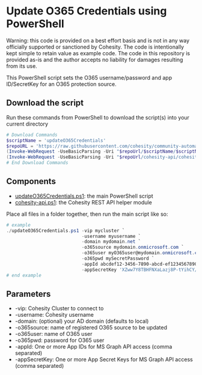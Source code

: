 # Update O365 Credentials using PowerShell

Warning: this code is provided on a best effort basis and is not in any way officially supported or sanctioned by Cohesity. The code is intentionally kept simple to retain value as example code. The code in this repository is provided as-is and the author accepts no liability for damages resulting from its use.

This PowerShell script sets the O365 username/password and app ID/SecretKey for an O365 protection source.

## Download the script

Run these commands from PowerShell to download the script(s) into your current directory

```powershell
# Download Commands
$scriptName = 'updateO365Credentials'
$repoURL = 'https://raw.githubusercontent.com/cohesity/community-automation-samples/main/powershell'
(Invoke-WebRequest -UseBasicParsing -Uri "$repoUrl/$scriptName/$scriptName.ps1").content | Out-File "$scriptName.ps1"; (Get-Content "$scriptName.ps1") | Set-Content "$scriptName.ps1"
(Invoke-WebRequest -UseBasicParsing -Uri "$repoUrl/cohesity-api/cohesity-api.ps1").content | Out-File cohesity-api.ps1; (Get-Content cohesity-api.ps1) | Set-Content cohesity-api.ps1
# End Download Commands
```

## Components

* [updateO365Credentials.ps1](https://raw.githubusercontent.com/cohesity/community-automation-samples/main/powershell/updateO365Credentials/updateO365Credentials.ps1): the main PowerShell script
* [cohesity-api.ps1](https://raw.githubusercontent.com/cohesity/community-automation-samples/main/powershell/cohesity-api/cohesity-api.ps1): the Cohesity REST API helper module

Place all files in a folder together, then run the main script like so:

```powershell
# example
./updateO365Credentials.ps1 -vip mycluster `
                            -username myusername `
                            -domain mydomain.net `
                            -o365source mydomain.onmicrosoft.com `
                            -o365user myO365user@mydomain.onmicrosoft.com `
                            -o365pwd mySecretPassword `
                            -appId abcdef12-3456-7890-abcd-ef1234567890, abcdef12-3456-7890-abcd-ef1234567891 `
                            -appSecretKey 'XZww7Y8TBHFNXaLazj8P-tYihCY/Z1=:', 'ZZww7Y8TBHFNXaLazj8P-tYihCY/Z2=:'
# end example
```

## Parameters

* -vip: Cohesity Cluster to connect to
* -username: Cohesity username
* -domain: (optional) your AD domain (defaults to local)
* -o365source: name of registered O365 source to be updated
* -o365user: name of O365 user
* -o365pwd: password for O365 user
* -appId: One or more App IDs for MS Graph API access (comma separated)
* -appSecretKey: One or more App Secret Keys for MS Graph API access (comma separated)
